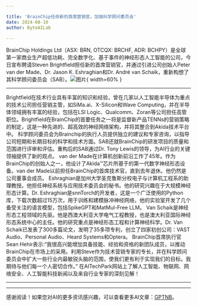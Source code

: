 ```yaml
---

title: 'BrainChip任命新的首席营销官，加强科学顾问委员会'
date: 2024-08-10
author: ByteAILab

---
```


BrainChip Holdings Ltd（ASX: BRN, OTCQX: BRCHF, ADR: BCHPY）是全球第一家商业生产超低功耗、完全数字化、基于事件的神经形态人工智能的公司，今日宣布聘请Steven Brightfield担任新的首席营销官，并通过引进公司创始人Peter van der Made、Dr. Jason K. Eshraghian和Dr. André van Schaik，重新构想了其科学顾问委员会（SAB）。![图片](https://ai-techpark.com/wp-content/uploads/2024/08/BrainChip-960x540.jpg){ width=60% }

---

Brightfield在技术行业具有丰富的知识和经验，曾在几家以人工智能半导体为重点的技术公司担任营销主管，如SiMa.ai、X-Silicon和Wave Computing，并在半导体领域拥有丰富的经验，包括在LSI Logic、Qualcomm、Zoran等公司担任高管职位。Brightfield在BrainChip的首要任务之一将是监督新产品TENNs的营销策略的制定，这是一种先进的、超高效的神经网络架构，并将其整合到Akida技术平台中。
科学顾问委员会为Brainchip的执行人员提供独立的建议和专家咨询，以指导公司短期和长期目标的科学和技术方面。SAB还就BrainChip的研发项目的质量和范围进行评审和评估。重构后的SAB通过Dr. Tony Lewis的领导，为AI行业的关键领袖提供了新的观点。
van der Made在计算机创新前沿工作了45年。作为BrainChip的创始人之一，他设计了Akida™芯片所基于的第一代数字神经形态设备。van der Made以前担任BrainChip的首席技术官，直到去年退休。他仍然是公司董事会成员。
Eshraghian是加州大学圣克鲁斯分校电子与计算机工程系的助理教授。他担任神经系统与应用技术委员会的秘书。他的研究兴趣在于大规模神经形态计算。Dr. Eshraghian是snnTorch的开发者，这是一个广泛使用的Python库，下载次数超过15万次，用于训练和建模脉冲神经网络，他的实验室开发了几个备受关注的语言模型，包括SpikeGPT和MatMul-Free LLM。
Van Schaik是神经形态工程领域的先驱。他是西澳大利亚大学电气工程教授，也是澳大利亚国际神经形态系统中心的主任。他的研究重点是神经形态工程和计算神经科学。Dr. Van Schaik已发表了300多篇论文，发明了35多项专利，创立了四家初创公司：VAST Audio、Personal Audio、Heard Systems和Optera。
BrainChip首席执行官Sean Hehir表示:“我很高兴能增加具备技能、经验和资格的新团队成员，以推动BrainChip在市场上的采用。利用Steve作为技术营销专家的专长，并在科学顾问委员会中扩大一些行业内最敏锐头脑的范围，使我们更有利于实现我们的目标。我期待与他们每一个人密切合作。”
在AITechPark网站上了解人工智能、物联网、网络安全、人工智能科技新闻以及来自行业专家的深刻见解！

---
---
感谢阅读！如果您对AI的更多资讯感兴趣，可以查看更多AI文章：[GPTNB](https://gptnb.com)。